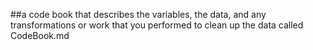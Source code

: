 ##a code book that describes the variables, the data, and any transformations or work that you performed to clean up the data called CodeBook.md
